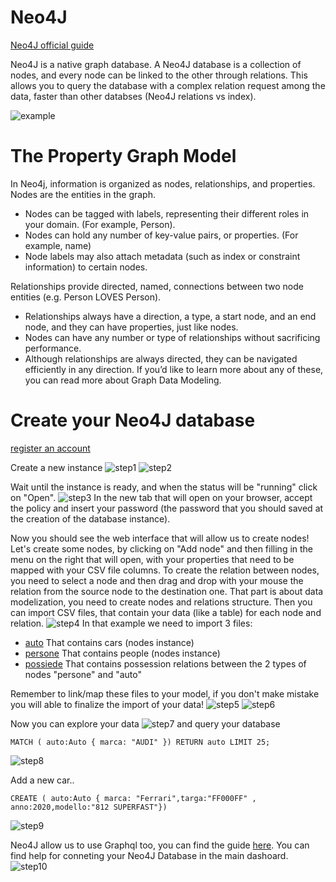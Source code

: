 # Neo4J

[Neo4J official guide](https://neo4j.com/developer/get-started/)

Neo4J is a native graph database. A Neo4J database is a collection of nodes, and every node can be linked to the other through relations. This allows you to query the database with a complex relation request among the data, faster than other databses (Neo4J relations vs index).

![example](./img/ex.png)

# The Property Graph Model
In Neo4j, information is organized as nodes, relationships, and properties. Nodes are the entities in the graph.

- Nodes can be tagged with labels, representing their different roles in your domain. (For example, Person).
- Nodes can hold any number of key-value pairs, or properties. (For example, name)
- Node labels may also attach metadata (such as index or constraint information) to certain nodes.

Relationships provide directed, named, connections between two node entities (e.g. Person LOVES Person).

- Relationships always have a direction, a type, a start node, and an end node, and they can have properties, just like nodes.
- Nodes can have any number or type of relationships without sacrificing performance.
- Although relationships are always directed, they can be navigated efficiently in any direction.
If you’d like to learn more about any of these, you can read more about Graph Data Modeling.

# Create your Neo4J database

[register an account](https://neo4j.com/cloud/platform/aura-graph-database/?ref=developer-guides)

Create a new instance
![step1](./img/step01.jpg)
![step2](./img/step02.jpg)

Wait until the instance is ready, and when the status will be "running" click on "Open".
![step3](./img/step03.jpg)
In the new tab that will open on your browser, accept the policy and insert your password (the password that you should saved at the creation of the database instance).

Now you should see the web interface that will allow us to create nodes!
Let's create some nodes, by clicking on "Add node" and then filling in the menu on the right that will open, with your properties that need to be mapped with your CSV file columns.
To create the relation between nodes, you need to select a node and then drag and drop with your mouse the relation from the source node to the destination one.
That part is about data modelization, you need to create nodes and relations structure.
Then you can import CSV files, that contain your data (like a table) for each node and relation.
![step4](./img/step04.jpg)
In that example we need to import 3 files:
- [auto](./auto.csv) That contains cars (nodes instance)
- [persone](./persone.csv) That contains people (nodes instance)
- [possiede](./possiede.csv) That contains possession relations between the 2 types  of nodes "persone" and "auto"

Remember to link/map these files to your model, if you don't make mistake you will able to finalize the import of your data!
![step5](./img/step05.jpg)
![step6](./img/step06.jpg)

Now you can explore your data
![step7](./img/step07.jpg)
and query your database 
```
MATCH ( auto:Auto { marca: "AUDI" }) RETURN auto LIMIT 25;
```
![step8](./img/step08.jpg)

Add a new car..
```
CREATE ( auto:Auto { marca: "Ferrari",targa:"FF000FF" , anno:2020,modello:"812 SUPERFAST"})
```

![step9](./img/step09.jpg)

Neo4J allow us to use Graphql too, you can find the guide [here](https://neo4j.com/docs/graphql-manual/current/queries/).
You can find help for conneting your Neo4J Database in the main dashoard.
![step10](./img/step10.jpg)

